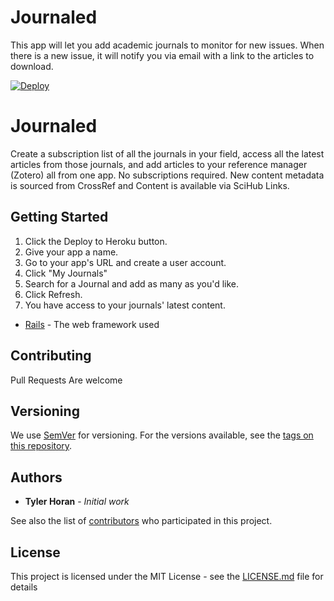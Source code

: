 # Journaled

This app will let you add academic journals to monitor for new issues. When there is a new issue, it will notify you via email with a link to the articles to download.

[![Deploy](https://www.herokucdn.com/deploy/button.svg)](https://heroku.com/deploy)

# Journaled

Create a subscription list of all the journals in your field, access all the latest articles from those journals, and add articles to your reference manager (Zotero) all from one app. No subscriptions required. New content metadata is sourced from CrossRef and Content is available via SciHub Links.

## Getting Started

1. Click the Deploy to Heroku button.
2. Give your app a name.
3. Go to your app's URL and create a user account.
4. Click "My Journals"
5. Search for a Journal and add as many as you'd like.
6. Click Refresh.
7. You have access to your journals' latest content.

* [Rails](https://rubyonrails.org) - The web framework used

## Contributing

Pull Requests Are welcome

## Versioning

We use [SemVer](http://semver.org/) for versioning. For the versions available, see the [tags on this repository](https://github.com/your/project/tags).

## Authors

* **Tyler Horan** - *Initial work*

See also the list of [contributors](https://github.com/tylerhoran/journaled/contributors) who participated in this project.

## License

This project is licensed under the MIT License - see the [LICENSE.md](LICENSE.md) file for details

